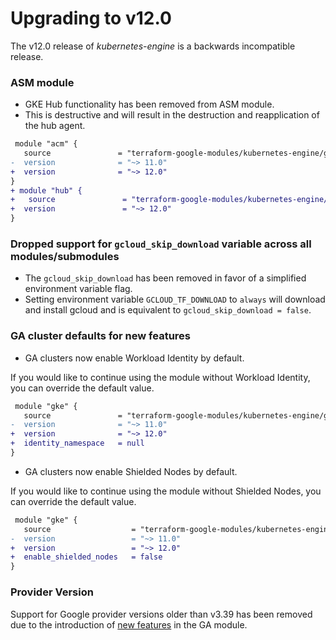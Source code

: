 # Upgrading to v12.0

The v12.0 release of *kubernetes-engine* is a backwards incompatible
release.

### ASM module

- GKE Hub functionality has been removed from ASM module.
- This is destructive and will result in the destruction and reapplication of the hub agent.

```diff
 module "acm" {
   source               = "terraform-google-modules/kubernetes-engine/google//modules/asm"
-  version              = "~> 11.0"
+  version              = "~> 12.0"
}
+ module "hub" {
+   source               = "terraform-google-modules/kubernetes-engine/google//modules/hub"
+  version               = "~> 12.0"
}
```

### Dropped support for `gcloud_skip_download` variable across all modules/submodules

- The `gcloud_skip_download` has been removed in favor of a simplified environment variable flag.
- Setting environment variable `GCLOUD_TF_DOWNLOAD` to `always` will download and install gcloud and is equivalent to `gcloud_skip_download = false`.

### GA cluster defaults for new features

- GA clusters now enable Workload Identity by default.

If you would like to continue using the module without Workload Identity, you can override the default value.
```diff
 module "gke" {
   source               = "terraform-google-modules/kubernetes-engine/google"
-  version              = "~> 11.0"
+  version              = "~> 12.0"
+  identity_namespace   = null
}
```

- GA clusters now enable Shielded Nodes by default.

If you would like to continue using the module without Shielded Nodes, you can override the default value.
```diff
 module "gke" {
   source                  = "terraform-google-modules/kubernetes-engine/google"
-  version                 = "~> 11.0"
+  version                 = "~> 12.0"
+  enable_shielded_nodes   = false
}
```


### Provider Version
Support for Google provider versions older than v3.39 has been removed due to the introduction of [new features](https://github.com/terraform-google-modules/terraform-google-kubernetes-engine/issues/644) in the GA module.